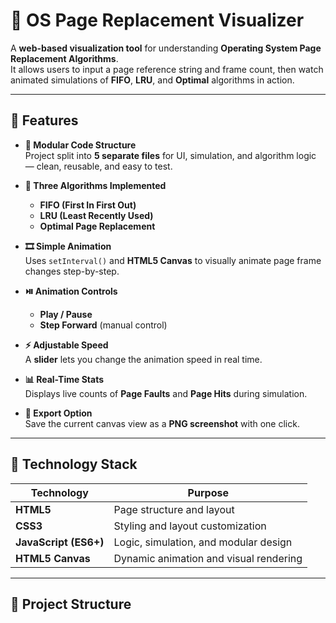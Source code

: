# 🧠 OS Page Replacement Visualizer

A **web-based visualization tool** for understanding **Operating System Page Replacement Algorithms**.  
It allows users to input a page reference string and frame count, then watch animated simulations of **FIFO**, **LRU**, and **Optimal** algorithms in action.

---

## 🚀 Features

- **🧩 Modular Code Structure**  
  Project split into **5 separate files** for UI, simulation, and algorithm logic — clean, reusable, and easy to test.

- **🔢 Three Algorithms Implemented**  
  - **FIFO (First In First Out)**  
  - **LRU (Least Recently Used)**  
  - **Optimal Page Replacement**

- **🎞️ Simple Animation**  
  Uses `setInterval()` and **HTML5 Canvas** to visually animate page frame changes step-by-step.

- **⏯️ Animation Controls**  
  - **Play / Pause**  
  - **Step Forward** (manual control)

- **⚡ Adjustable Speed**  
  A **slider** lets you change the animation speed in real time.

- **📊 Real-Time Stats**  
  Displays live counts of **Page Faults** and **Page Hits** during simulation.

- **📸 Export Option**  
  Save the current canvas view as a **PNG screenshot** with one click.

---

## 🧰 Technology Stack

| Technology | Purpose |
|-------------|----------|
| **HTML5** | Page structure and layout |
| **CSS3** | Styling and layout customization |
| **JavaScript (ES6+)** | Logic, simulation, and modular design |
| **HTML5 Canvas** | Dynamic animation and visual rendering |

---

## 📂 Project Structure

